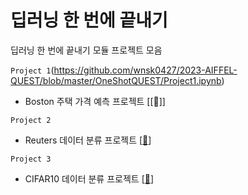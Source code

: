 # 딥러닝 한 번에 끝내기

딥러닝 한 번에 끝내기 모듈 프로젝트 모음

`Project 1`(https://github.com/wnsk0427/2023-AIFFEL-QUEST/blob/master/OneShotQUEST/Project1.ipynb)
- Boston 주택 가격 예측 프로젝트 [[🔗]]

`Project 2`
- Reuters 데이터 분류 프로젝트 [[🔗](https://github.com/wnsk0427/2023-AIFFEL-QUEST/blob/master/OneShotQUEST/Project2.ipynb)]

`Project 3`
- CIFAR10 데이터 분류 프로젝트 [[🔗](https://github.com/wnsk0427/2023-AIFFEL-QUEST/blob/master/OneShotQUEST/Project3.ipynb)]
